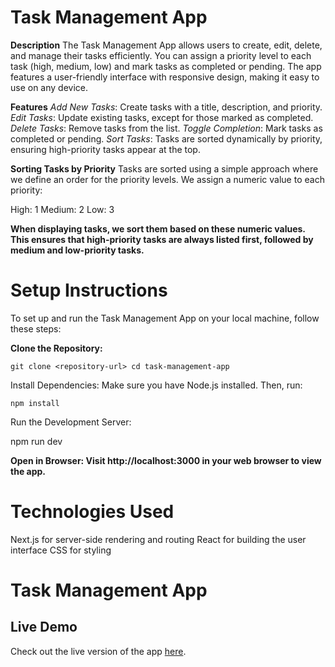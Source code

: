 # Task Management App

**Description**
The Task Management App allows users to create, edit, delete, and manage their tasks efficiently. You can assign a priority level to each task (high, medium, low) and mark tasks as completed or pending. The app features a user-friendly interface with responsive design, making it easy to use on any device.

**Features**
*Add New Tasks*: Create tasks with a title, description, and priority.
*Edit Tasks*: Update existing tasks, except for those marked as completed.
*Delete Tasks*: Remove tasks from the list.
*Toggle Completion*: Mark tasks as completed or pending.
*Sort Tasks*: Tasks are sorted dynamically by priority, ensuring high-priority tasks appear at the top.

**Sorting Tasks by Priority**
Tasks are sorted using a simple approach where we define an order for the priority levels. We assign a numeric value to each priority:

High: 1
Medium: 2
Low: 3

**When displaying tasks, we sort them based on these numeric values. This ensures that high-priority tasks are always listed first, followed by medium and low-priority tasks.**

 # Setup Instructions
 
To set up and run the Task Management App on your local machine, follow these steps:

**Clone the Repository:**

`git clone <repository-url>
cd task-management-app `

Install Dependencies: Make sure you have Node.js installed. Then, run:

`npm install`

Run the Development Server:

npm run dev

**Open in Browser: Visit http://localhost:3000 in your web browser to view the app.**

# Technologies Used
Next.js for server-side rendering and routing
React for building the user interface
CSS for styling

# Task Management App

## Live Demo

Check out the live version of the app [here](https://task-management-app-psi-roan.vercel.app).

